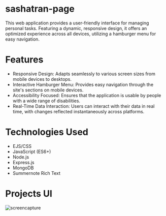 # sashatran-page

This web application provides a user-friendly interface for managing personal tasks. Featuring a dynamic, responsive design, it offers an optimized experience across all devices, utilizing a hamburger menu for easy navigation.

# Features

- Responsive Design: Adapts seamlessly to various screen sizes from mobile devices to desktops.
- Interactive Hamburger Menu: Provides easy navigation through the site's sections on mobile devices.
- Accessibility Focused: Ensures that the application is usable by people with a wide range of disabilities.
- Real-Time Data Interaction: Users can interact with their data in real time, with changes reflected instantaneously across platforms.

# Technologies Used

- EJS/CSS
- JavaScript (ES6+)
- Node.js
- Express.js
- MongoDB
- Summernote Rich Text

# Projects UI
![screencapture](https://github.com/user-attachments/assets/24b96ccb-e088-4a9b-9c55-b15985302961)


